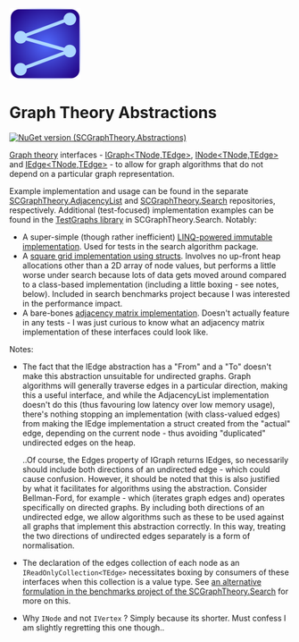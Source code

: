 ![SCGraphTheory Icon](src/Abstractions/SCGraphTheoryIcon.png)

# Graph Theory Abstractions

[![NuGet version (SCGraphTheory.Abstractions)](https://img.shields.io/nuget/v/SCGraphTheory.Abstractions.svg?style=flat-square)](https://www.nuget.org/packages/SCGraphTheory.Abstractions/)

[Graph theory](https://en.wikipedia.org/wiki/Graph_theory) interfaces - [IGraph<TNode,TEdge>](/src/Abstractions/IGraph{TNode,TEdge}.cs), [INode<TNode,TEdge>](/src/Abstractions/INode{TNode,TEdge}.cs) and [IEdge<TNode,TEdge>](/src/Abstractions/IEdge{TNode,TEdge}.cs) - to allow for graph algorithms that do not depend on a particular graph representation.

Example implementation and usage can be found in the separate [SCGraphTheory.AdjacencyList](https://github.com/sdcondon/SCGraphTheory.AdjacencyList) and [SCGraphTheory.Search](https://github.com/sdcondon/SCGraphTheory.Search) repositories, respectively. Additional (test-focused) implementation examples can be found in the [TestGraphs library](https://github.com/sdcondon/SCGraphTheory.Search/blob/master/src/Search.TestGraphs) in SCGraphTheory.Search. Notably:
- A super-simple (though rather inefficient) [LINQ-powered immutable implementation](https://github.com/sdcondon/SCGraphTheory.Search/blob/master/src/Search.TestGraphs/LinqGraph.cs). Used for tests in the search algorithm package.
- A [square grid implementation using structs](https://github.com/sdcondon/SCGraphTheory.Search/blob/master/src/Search.TestGraphs/ValGridGraph{T}.cs). Involves no up-front heap allocations other than a 2D array of node values, but performs a little worse under search because lots of data gets moved around compared to a class-based implementation (including a little boxing - see notes, below). Included in search benchmarks project because I was interested in the performance impact.
- A bare-bones [adjacency matrix implementation](https://github.com/sdcondon/SCGraphTheory.Search/blob/master/src/Search.TestGraphs/AdjacencyMatrixGraph.cs). Doesn't actually feature in any tests - I was just curious to know what an adjacency matrix implementation of these interfaces could look like.

Notes:
* The fact that the IEdge abstraction has a "From" and a "To" doesn't make this abstraction unsuitable for undirected graphs. Graph algorithms will generally traverse edges in a particular direction, making this a useful interface, and while the AdjacencyList implementation doesn't do this (thus favouring low latency over low memory usage), there's nothing stopping an implementation (with class-valued edges) from making the IEdge implementation a struct created from the "actual" edge, depending on the current node - thus avoiding "duplicated" undirected edges on the heap.  
  
  ..Of course, the Edges property of IGraph returns IEdges, so necessarily should include both directions of an undirected edge - which could cause confusion. However, it should be noted that this is also justified by what it facilitates for algorithms using the abstraction. Consider Bellman-Ford, for example - which (iterates graph edges and) operates specifically on directed graphs. By including both directions of an undirected edge, we allow algorithms such as these to be used against all graphs that implement this abstraction correctly. In this way, treating the two directions of undirected edges separately is a form of normalisation.
* The declaration of the edges collection of each node as an `IReadOnlyCollection<TEdge>` necessitates boxing by consumers of these interfaces when this collection is a value type. See [an alternative formulation in the benchmarks project of the SCGraphTheory.Search](https://github.com/sdcondon/SCGraphTheory.Search/tree/master/src/Search.Benchmarks/Alternatives/TEdges) for more on this.
* Why `INode`  and not `IVertex` ? Simply because its shorter. Must confess I am slightly regretting this one though..
